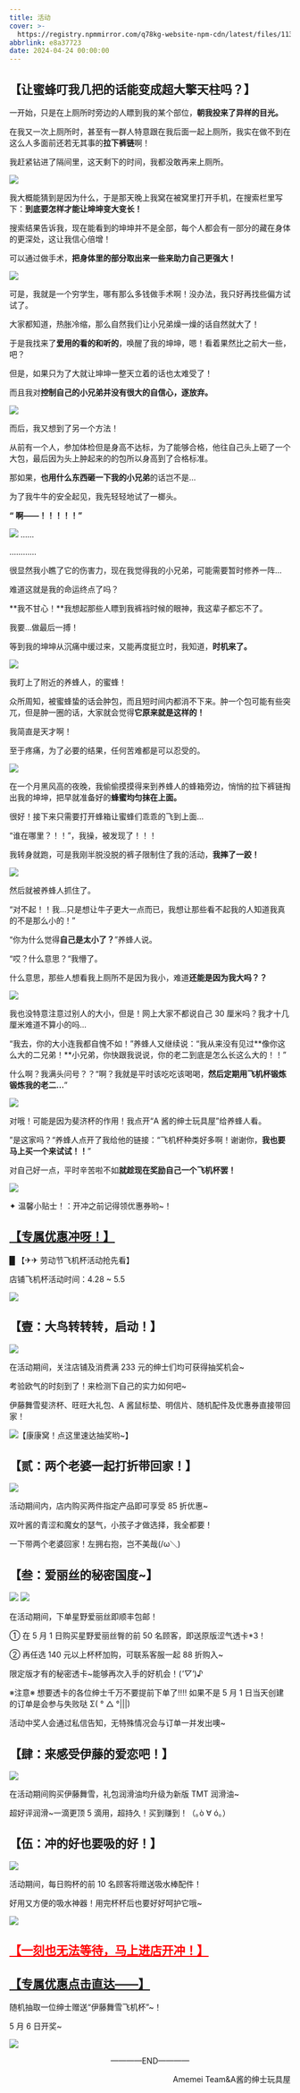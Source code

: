 ```yaml
---
title: 活动
cover: >-
  https://registry.npmmirror.com/q78kg-website-npm-cdn/latest/files/113951050_p0.jpg
abbrlink: e8a37723
date: 2024-04-24 00:00:00
---
```


## 【让蜜蜂叮我几把的话能变成超大擎天柱吗？】

一开始，只是在上厕所时旁边的人瞟到我的某个部位，**朝我投来了异样的目光。**

在我又一次上厕所时，甚至有一群人特意跟在我后面一起上厕所，我实在做不到在这么人多面前还若无其事的**拉下裤链**啊！

我赶紧钻进了隔间里，这天剩下的时间，我都没敢再来上厕所。

![](https://registry.npmmirror.com/amemei-github-io-npm-cdn/latest/files/51活动/图片2.png)

我大概能猜到是因为什么，于是那天晚上我窝在被窝里打开手机，在搜索栏里写下：**到底要怎样才能让坤坤变大变长！**

搜索结果告诉我，现在能看到的坤坤并不是全部，每个人都会有一部分的藏在身体的更深处，这让我信心倍增！

可以通过做手术，**把身体里的部分取出来一些来助力自己更强大！**

![](https://registry.npmmirror.com/amemei-github-io-npm-cdn/latest/files/51活动/图片3.png)

可是，我就是一个穷学生，哪有那么多钱做手术啊！没办法，我只好再找些偏方试试了。

大家都知道，热胀冷缩，那么自然我们让小兄弟燥一燥的话自然就大了！

于是我找来了**爱用的看的和听的**，唤醒了我的坤坤，嗯！看着果然比之前大一些，吧？

但是，如果只为了大就让坤坤一整天立着的话也太难受了！

而且我对**控制自己的小兄弟并没有很大的自信心，逐放弃。**

![](https://registry.npmmirror.com/amemei-github-io-npm-cdn/latest/files/51活动/图片4.png)

而后，我又想到了另一个方法！

从前有一个人，参加体检但是身高不达标，为了能够合格，他往自己头上砸了一个大包，最后因为头上肿起来的的包所以身高到了合格标准。

那如果，**也用什么东西砸一下我的小兄弟**的话岂不是…

为了我牛牛的安全起见，我先轻轻地试了一榔头。

**“ 啊——！！！！！”**

![](https://registry.npmmirror.com/amemei-github-io-npm-cdn/latest/files/51活动/图片5.png)
……

…………

很显然我小瞧了它的伤害力，现在我觉得我的小兄弟，可能需要暂时修养一阵…

难道这就是我的命运终点了吗？

**我不甘心！**我想起那些人瞟到我裤裆时候的眼神，我这辈子都忘不了。

我要…做最后一搏！

等到我的坤坤从沉痛中缓过来，又能再度挺立时，我知道，**时机来了。**

![](https://registry.npmmirror.com/amemei-github-io-npm-cdn/latest/files/51活动/图片6.png)

我盯上了附近的养蜂人，的蜜蜂！

众所周知，被蜜蜂蛰的话会肿包，而且短时间内都消不下来。肿一个包可能有些突兀，但是肿一圈的话，大家就会觉得**它原来就是这样的！**

我简直是天才啊！

至于疼痛，为了必要的结果，任何苦难都是可以忍受的。

![](https://registry.npmmirror.com/amemei-github-io-npm-cdn/latest/files/51活动/图片7.png)

在一个月黑风高的夜晚，我偷偷摸摸得来到养蜂人的蜂箱旁边，悄悄的拉下裤链掏出我的坤坤，把早就准备好的**蜂蜜均匀抹在上面。**

很好！接下来只需要打开蜂箱让蜜蜂们乖乖的飞到上面…

“谁在哪里？！！”，我操，被发现了！！！

我转身就跑，可是我刚半脱没脱的裤子限制住了我的活动，**我摔了一跤！**

![](https://registry.npmmirror.com/amemei-github-io-npm-cdn/latest/files/51活动/图片8.png)

然后就被养蜂人抓住了。

“对不起！！我…只是想让牛子更大一点而已，我想让那些看不起我的人知道我真的不是那么小的！”

“你为什么觉得**自己是太小了？**”养蜂人说。

“哎？什么意思？“我懵了。

什么意思，那些人想看我上厕所不是因为我小，难道**还能是因为我大吗？？**

![](https://registry.npmmirror.com/amemei-github-io-npm-cdn/latest/files/51活动/图片9.png)

我也没特意注意过别人的大小，但是！网上大家不都说自己 30 厘米吗？我才十几厘米难道不算小的吗…

“我去，你的大小连我都自愧不如！”养蜂人又继续说：“我从来没有见过**像你这么大的二兄弟！**小兄弟，你快跟我说说，你的老二到底是怎么长这么大的！！”

什么啊？我满头问号？？“啊？我就是平时该吃吃该喝喝，**然后定期用飞机杯锻炼锻炼我的老二…**”

![](https://registry.npmmirror.com/amemei-github-io-npm-cdn/latest/files/51活动/图片10.png)

对哦！可能是因为斐济杯的作用！我点开“A 酱的绅士玩具屋”给养蜂人看。

”是这家吗？“养蜂人点开了我给他的链接：“飞机杯种类好多啊！谢谢你，**我也要马上买一个来试试！！**”

对自己好一点，平时辛苦啦不如**就趁现在奖励自己一个飞机杯罢！**

![](https://registry.npmmirror.com/amemei-github-io-npm-cdn/latest/files/51活动/图片11.png)

✦ 温馨小贴士！：开冲之前记得领优惠券哟~！

<h2><a href="https://pages.tmall.com/wow/a/act/tmall/dailygroup/16355/16802/wupr?wh_pid=daily-465056&disableNav=YES&status_bar_transparent=true&sellerId=1965847533&activityId=53d5788bc6e84c0c922dd5e35b5c0651&toolName=shopCoupon">【专属优惠冲呀！】</a></h2>

█ 【✈✈ 劳动节飞机杯活动抢先看】

店铺飞机杯活动时间：4.28 ~ 5.5

![](https://registry.npmmirror.com/amemei-github-io-npm-cdn/latest/files/51活动/图片12.png)

## 【壹：大鸟转转转，启动！】

![](https://registry.npmmirror.com/amemei-github-io-npm-cdn/latest/files/51活动/图片13.png)

在活动期间，关注店铺及消费满 233 元的绅士们均可获得抽奖机会~

考验欧气的时刻到了！来检测下自己的实力如何吧~

伊藤舞雪斐济杯、旺旺大礼包、A 酱鼠标垫、明信片、随机配件及优惠券直接带回家！

![【康康窝！点这里速达抽奖哟~】](http://p8n.cn/2SbESL)

## 【贰：两个老婆一起打折带回家！】

![](https://registry.npmmirror.com/amemei-github-io-npm-cdn/latest/files/51活动/图片14.png)

活动期间内，店内购买两件指定产品即可享受 85 折优惠~

双叶酱的青涩和魔女的瑟气，小孩子才做选择，我全都要！

一下带两个老婆回家！左拥右抱，岂不美哉(/ω＼)

## 【叁：爱丽丝的秘密国度~】

![](https://registry.npmmirror.com/amemei-github-io-npm-cdn/latest/files/51活动/图片15.png)
![](https://registry.npmmirror.com/amemei-github-io-npm-cdn/latest/files/51活动/图片16.png)

在活动期间，下单星野爱丽丝即顺丰包邮！

① 在 5 月 1 日购买星野爱丽丝臀的前 50 名顾客，即送原版涩气透卡\*3！

② 再任选 140 元以上杯杯加购，可联系客服一起 88 折购入~

限定版才有的秘密透卡~能够再次入手的好机会！(_'▽'_)♪

※注意※
想要透卡的各位绅士千万不要提前下单了!!!!
如果不是 5 月 1 日当天创建的订单是会参与失败哒 Σ( ° △ °|||)

活动中奖人会通过私信告知，无特殊情况会与订单一并发出噢~

## 【肆：来感受伊藤的爱恋吧！】

![](https://registry.npmmirror.com/amemei-github-io-npm-cdn/latest/files/51活动/图片17.png)

在活动期间购买伊藤舞雪，礼包润滑油均升级为新版 TMT 润滑油~

超好评润滑~一滴更顶 5 滴用，超持久！买到赚到！（｡ò ∀ ó｡）

## 【伍：冲的好也要吸的好！】

![](https://registry.npmmirror.com/amemei-github-io-npm-cdn/latest/files/51活动/图片18.png)

活动期间，每日购杯的前 10 名顾客将赠送吸水棒配件！

好用又方便的吸水神器！用完杯杯后也要好好呵护它哦~

![](https://registry.npmmirror.com/amemei-github-io-npm-cdn/latest/files/51活动/图片19.png)

<h2><a href="http://p8n.cn/2SbESL" style="color: red">【一刻也无法等待，马上进店开冲！】</a></h2>
<h2><a href="https://pages.tmall.com/wow/a/act/tmall/dailygroup/16355/16802/wupr?wh_pid=daily-465056&disableNav=YES&status_bar_transparent=true&sellerId=1965847533&activityId=53d5788bc6e84c0c922dd5e35b5c0651&toolName=shopCoupon">【专属优惠点击直达——】</a></h2>

随机抽取一位绅士赠送“伊藤舞雪飞机杯”~！

5 月 6 日开奖~

![](https://registry.npmmirror.com/amemei-github-io-npm-cdn/latest/files/51活动/图片20.png)

<p align="center">————END————</p>

<p align="right">Amemei Team&A酱的绅士玩具屋</p>

